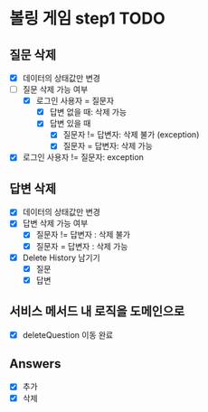 # 볼링 게임 step1 TODO

## 질문 삭제
- [X] 데이터의 상태값만 변경
- [ ] 질문 삭제 가능 여부
    - [X] 로그인 사용자 = 질문자
        - [X] 답변 없을 때: 삭제 가능
        - [X] 답변 있을 때
            - [X] 질문자 != 답변자: 삭제 불가 (exception)
            - [X] 질문자 = 답변자: 삭제 가능
- [X] 로그인 사용자 != 질문자: exception

## 답변 삭제

- [X] 데이터의 상태값만 변경
- [X] 답변 삭제 가능 여부
    - [X] 질문자 != 답변자 : 삭제 불가
    - [X] 질문자 = 답변자 : 삭제 가능

- [X] Delete History 남기기
    - [X] 질문
    - [X] 답변

## 서비스 메서드 내 로직을 도메인으로

- [X] deleteQuestion 이동 완료

## Answers

- [X] 추가
- [X] 삭제